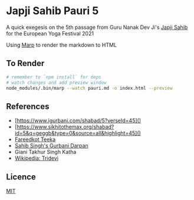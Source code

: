 # Japji Sahib Pauri 5

A quick exegesis on the 5th passage from Guru Nanak Dev Ji's [Japji Sahib](https://www.sikhiwiki.org/index.php/Japji_sahib) for the European Yoga Festival 2021

Using [Marp](https://www.npmjs.com/package/@marp-team/marp-cli) to render the markdown to HTML

## To Render

```bash
# remember to `npm install` for deps
# watch changes and add preview window
node_modules/.bin/marp --watch pauri.md -o index.html --preview
```

## References

- [https://www.igurbani.com/shabad/5?verseId=45]()
- [https://www.sikhitothemax.org/shabad?id=5&q=geggb&type=0&source=all&highlight=45]()
- [Fareedkot Teeka](https://www.sikhiwiki.org/index.php/Faridkot_Tika)
- [Sahib Singh's Gurbani Darpan](http://www.gurugranthdarpan.net/darpan.html)
- Giani Takhur Singh Katha
- [Wikipedia: Tridevi](https://en.wikipedia.org/wiki/Tridevi)

## Licence

[MIT](LICENCE)

